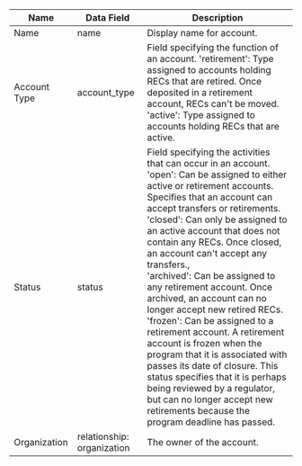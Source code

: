 | Name         | Data Field                 | Description                                                                                                                                                                                                                                                                                                                                                                                                                                                                                                                                                                                                                                                                                                                                                                      |
|--------------|----------------------------|----------------------------------------------------------------------------------------------------------------------------------------------------------------------------------------------------------------------------------------------------------------------------------------------------------------------------------------------------------------------------------------------------------------------------------------------------------------------------------------------------------------------------------------------------------------------------------------------------------------------------------------------------------------------------------------------------------------------------------------------------------------------------------|
| Name         | name                       | Display name for account.                                                                                                                                                                                                                                                                                                                                                                                                                                                                                                                                                                                                                                                                                                                                                        |
| Account Type | account_type               | Field specifying the function of an account. 'retirement': Type assigned to accounts holding RECs that are retired. Once deposited in a retirement account, RECs can't be moved. 'active': Type assigned to accounts holding RECs that are active.                                                                                                                                                                                                                                                                                                                                                                                                                                                                                                                               |
| Status       | status                     | Field specifying the activities that can occur in an account. <br>'open': Can be assigned to either active or retirement accounts. Specifies that an account can accept transfers or retirements. <br>'closed': Can only be assigned to an active account that does not contain any RECs. Once closed, an account can't accept any transfers., <br>'archived': Can be assigned to any retirement account. Once archived, an account can no longer accept new retired RECs. <br>'frozen': Can be assigned to a retirement account. A retirement account is frozen when the program that it is associated with passes its date of closure. This status specifies that it is perhaps being reviewed by a regulator, but can no longer accept new retirements because the program deadline has passed. |
| Organization | relationship: organization | The owner of the account.                                                                                                                                                                                                                                                                                                                                                                                                                                                                                                                                                                                                                                                                                                                                                        |
